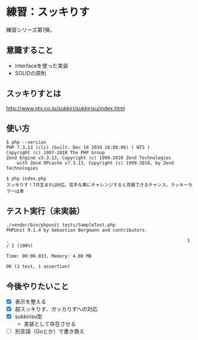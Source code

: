 # 練習：スッキりす
練習シリーズ第1弾。

## 意識すること
- interfaceを使った実装
- SOLIDの原則

## スッキりすとは
http://www.ntv.co.jp/sukkiri/sukkirisu/index.html

## 使い方
```
$ php --version
PHP 7.3.13 (cli) (built: Dec 18 2019 16:08:06) ( NTS )
Copyright (c) 1997-2018 The PHP Group
Zend Engine v3.3.13, Copyright (c) 1998-2018 Zend Technologies
    with Zend OPcache v7.3.13, Copyright (c) 1999-2018, by Zend Technologies

$ php index.php
スッキりす！7月生まれは6位。苦手な事にチャレンジすると克服できるチャンス。ラッキーカラーは青
```

## テスト実行（未実装）
```
./vendor/bin/phpunit tests/SampleTest.php
PHPUnit 9.1.4 by Sebastian Bergmann and contributors.

.                                                                   1 / 1 (100%)

Time: 00:00.033, Memory: 4.00 MB

OK (1 test, 1 assertion)
```

## 今後やりたいこと
- [x] 表示を整える
- [x] 超スッキりす、ガッカりすへの対応
- [x] sukkirisu型
    - 実装として存在させる
- [ ] 別言語（Goとか）で書き換え
